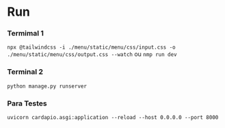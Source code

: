 # Run #

### Termimal 1 ###
`npx @tailwindcss -i ./menu/static/menu/css/input.css -o ./menu/static/menu/css/output.css --watch`
ou
`nmp run dev`

### Terminal 2 ###
`python manage.py runserver`

### Para Testes ###

`uvicorn cardapio.asgi:application --reload --host 0.0.0.0 --port 8000`